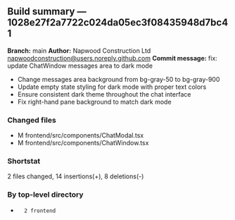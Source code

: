## Build summary — 1028e27f2a7722c024da05ec3f08435948d7bc41

**Branch:** main **Author:** Napwood Construction Ltd <napwoodconstruction@users.noreply.github.com>
**Commit message:** fix: update ChatWindow messages area to dark mode

- Change messages area background from bg-gray-50 to bg-gray-900
- Update empty state styling for dark mode with proper text colors
- Ensure consistent dark theme throughout the chat interface
- Fix right-hand pane background to match dark mode

### Changed files

- M frontend/src/components/ChatModal.tsx
- M frontend/src/components/ChatWindow.tsx

### Shortstat

2 files changed, 14 insertions(+), 8 deletions(-)

### By top-level directory

-       2 frontend
